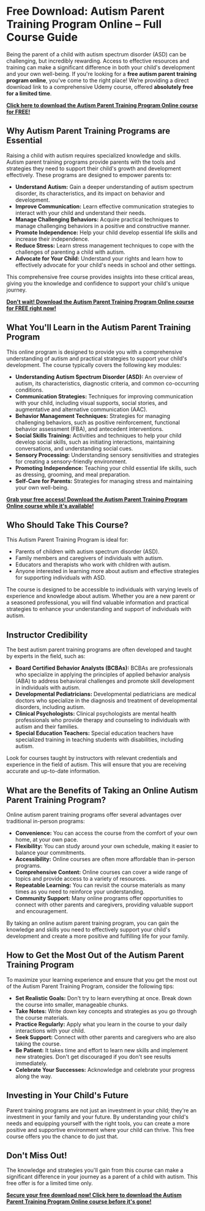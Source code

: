 # Free Download: Autism Parent Training Program Online – Full Course Guide

Being the parent of a child with autism spectrum disorder (ASD) can be challenging, but incredibly rewarding. Access to effective resources and training can make a significant difference in both your child's development and your own well-being. If you're looking for a **free autism parent training program online**, you've come to the right place! We’re providing a direct download link to a comprehensive Udemy course, offered **absolutely free for a limited time**.

[**Click here to download the Autism Parent Training Program Online course for FREE!**](https://udemywork.com/autism-parent-training-program-online)

## Why Autism Parent Training Programs are Essential

Raising a child with autism requires specialized knowledge and skills. Autism parent training programs provide parents with the tools and strategies they need to support their child's growth and development effectively. These programs are designed to empower parents to:

*   **Understand Autism:** Gain a deeper understanding of autism spectrum disorder, its characteristics, and its impact on behavior and development.
*   **Improve Communication:** Learn effective communication strategies to interact with your child and understand their needs.
*   **Manage Challenging Behaviors:** Acquire practical techniques to manage challenging behaviors in a positive and constructive manner.
*   **Promote Independence:** Help your child develop essential life skills and increase their independence.
*   **Reduce Stress:** Learn stress management techniques to cope with the challenges of parenting a child with autism.
*   **Advocate for Your Child:** Understand your rights and learn how to effectively advocate for your child's needs in school and other settings.

This comprehensive free course provides insights into these critical areas, giving you the knowledge and confidence to support your child's unique journey.

[**Don't wait! Download the Autism Parent Training Program Online course for FREE right now!**](https://udemywork.com/autism-parent-training-program-online)

## What You'll Learn in the Autism Parent Training Program

This online program is designed to provide you with a comprehensive understanding of autism and practical strategies to support your child's development. The course typically covers the following key modules:

*   **Understanding Autism Spectrum Disorder (ASD):** An overview of autism, its characteristics, diagnostic criteria, and common co-occurring conditions.
*   **Communication Strategies:** Techniques for improving communication with your child, including visual supports, social stories, and augmentative and alternative communication (AAC).
*   **Behavior Management Techniques:** Strategies for managing challenging behaviors, such as positive reinforcement, functional behavior assessment (FBA), and antecedent interventions.
*   **Social Skills Training:** Activities and techniques to help your child develop social skills, such as initiating interactions, maintaining conversations, and understanding social cues.
*   **Sensory Processing:** Understanding sensory sensitivities and strategies for creating a sensory-friendly environment.
*   **Promoting Independence:** Teaching your child essential life skills, such as dressing, grooming, and meal preparation.
*   **Self-Care for Parents:** Strategies for managing stress and maintaining your own well-being.

[**Grab your free access! Download the Autism Parent Training Program Online course while it's available!**](https://udemywork.com/autism-parent-training-program-online)

## Who Should Take This Course?

This Autism Parent Training Program is ideal for:

*   Parents of children with autism spectrum disorder (ASD).
*   Family members and caregivers of individuals with autism.
*   Educators and therapists who work with children with autism.
*   Anyone interested in learning more about autism and effective strategies for supporting individuals with ASD.

The course is designed to be accessible to individuals with varying levels of experience and knowledge about autism. Whether you are a new parent or a seasoned professional, you will find valuable information and practical strategies to enhance your understanding and support of individuals with autism.

## Instructor Credibility

The best autism parent training programs are often developed and taught by experts in the field, such as:

*   **Board Certified Behavior Analysts (BCBAs):** BCBAs are professionals who specialize in applying the principles of applied behavior analysis (ABA) to address behavioral challenges and promote skill development in individuals with autism.
*   **Developmental Pediatricians:** Developmental pediatricians are medical doctors who specialize in the diagnosis and treatment of developmental disorders, including autism.
*   **Clinical Psychologists:** Clinical psychologists are mental health professionals who provide therapy and counseling to individuals with autism and their families.
*   **Special Education Teachers:** Special education teachers have specialized training in teaching students with disabilities, including autism.

Look for courses taught by instructors with relevant credentials and experience in the field of autism. This will ensure that you are receiving accurate and up-to-date information.

## What are the Benefits of Taking an Online Autism Parent Training Program?

Online autism parent training programs offer several advantages over traditional in-person programs:

*   **Convenience:** You can access the course from the comfort of your own home, at your own pace.
*   **Flexibility:** You can study around your own schedule, making it easier to balance your commitments.
*   **Accessibility:** Online courses are often more affordable than in-person programs.
*   **Comprehensive Content:** Online courses can cover a wide range of topics and provide access to a variety of resources.
*   **Repeatable Learning:** You can revisit the course materials as many times as you need to reinforce your understanding.
*   **Community Support:** Many online programs offer opportunities to connect with other parents and caregivers, providing valuable support and encouragement.

By taking an online autism parent training program, you can gain the knowledge and skills you need to effectively support your child's development and create a more positive and fulfilling life for your family.

## How to Get the Most Out of the Autism Parent Training Program

To maximize your learning experience and ensure that you get the most out of the Autism Parent Training Program, consider the following tips:

*   **Set Realistic Goals:** Don't try to learn everything at once. Break down the course into smaller, manageable chunks.
*   **Take Notes:** Write down key concepts and strategies as you go through the course materials.
*   **Practice Regularly:** Apply what you learn in the course to your daily interactions with your child.
*   **Seek Support:** Connect with other parents and caregivers who are also taking the course.
*   **Be Patient:** It takes time and effort to learn new skills and implement new strategies. Don't get discouraged if you don't see results immediately.
*   **Celebrate Your Successes:** Acknowledge and celebrate your progress along the way.

## Investing in Your Child's Future

Parent training programs are not just an investment in your child; they're an investment in your family and your future. By understanding your child's needs and equipping yourself with the right tools, you can create a more positive and supportive environment where your child can thrive. This free course offers you the chance to do just that.

## Don't Miss Out!

The knowledge and strategies you'll gain from this course can make a significant difference in your journey as a parent of a child with autism. This free offer is for a limited time only.

[**Secure your free download now! Click here to download the Autism Parent Training Program Online course before it's gone!**](https://udemywork.com/autism-parent-training-program-online)
